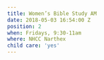 ```yaml
---
title: Women’s Bible Study AM
date: 2018-05-03 16:54:00 Z
position: 2
when: Fridays, 9:30-11am
where: NHCC Narthex
child care: 'yes'
---
```



